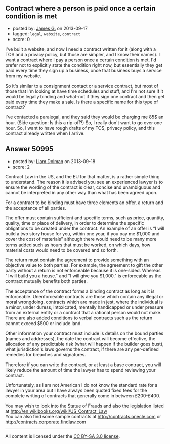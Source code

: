 ## Contract where a person is paid once a certain condition is met

- posted by: [James G.](https://stackexchange.com/users/-1/27918-james-g) on 2013-09-17
- tagged: `legal`, `website`, `contract`
- score: 0

I've built a website, and now I need a contract written for it (along with a TOS and a privacy policy, but those are simpler, and I know their names). I want a contract where I pay a person once a certain condition is met. I'd prefer not to explicitly state the condition right now, but essentially they get paid every time they sign up a business, once that business buys a service from my website.

So it's similar to a consignment contact or a service contract, but most of those that I'm looking at have time schedules and stuff, and I'm not sure if it would be legally binding and what-not if they sign one contract and then get paid every time they make a sale. Is there a specific name for this type of contract?

I've contacted a paralegal, and they said they would be charging me 85$ an hour. (Side question: Is this a rip-off?) So, I really don't want to go over one hour. So, I want to have rough drafts of my TOS, privacy policy, and this contract already written when I arrive.


## Answer 50995

- posted by: [Liam Dolman](https://stackexchange.com/users/-1/27824-liam-dolman) on 2013-09-18
- score: 2

<p>Contract Law in the US, and the EU for that matter, is a rather simple thing to understand. The reason it is advised you see an experienced lawyer is to ensure the wording of the contract is clear, concise and unambiguous and cannot be interpreted in any other way than what has been agreed upon.</p>

<p>For a contract to be binding must have three elements an offer, a return and the acceptance of all parties. </p>

<p>The offer must contain sufficient and specific terms, such as price, quantity, quality, time or place of delivery, in order to determine the specific obligations to be created under the contract. An example of an offer is “I will build a two story house for you, within one year, if you pay me $1,000 and cover the cost of materials” although there would need to be many more terms added such as hours that must be worked, on which days, how material costs would need to be covered and so forth.</p>

<p>The return must contain the agreement to provide something with an objective value to both parties.  For example, the agreement to gift the other party without a return is not enforceable because it is one-sided. Whereas "I will build you a house." and "I will give you $1,000." is enforceable as the contract mutually benefits both parties.</p>

<p>The acceptance of the contract forms a binding contract as long as it is enforceable. Unenforceable contracts are those which contain any illegal or moral wrongdoing, contracts which are made in jest, where the individual is a minor, under duress, intoxicated, mentally handicapped or under pressure from an external entity or a contract that a rational person would not make. There are also added conditions to verbal contracts such as the return cannot exceed $500 or include land. </p>

<p>Other information your contract must include is details on the bound parties (names and addresses), the date the contract will become effective, the allocation of any predictable risk (what will happen if the builder goes bust), what jurisdiction's laws governs the contract, if there are any per-defined remedies for breaches and signatures.</p>

<p>Therefore if you can write the contract, or at least a base contract, you will likely reduce the amount of time the lawyer has to spend reviewing your contract.   </p>

<p>Unfortunately, as I am not American I do not know the standard rate for a lawyer in your area but I have always been quoted fixed fees for the complete writing of contracts that generally come in between £200-£400.   </p>

<p>You may wish to look into the Statue of Frauds and also the legislation listed at <a href="http://en.wikibooks.org/wiki/US_Contract_Law" rel="nofollow">http://en.wikibooks.org/wiki/US_Contract_Law</a><br>
You can also find some sample contracts at <a href="http://contracts.onecle.com" rel="nofollow">http://contracts.onecle.com</a> or <a href="http://contracts.corporate.findlaw.com" rel="nofollow">http://contracts.corporate.findlaw.com</a></p>




---

All content is licensed under the [CC BY-SA 3.0 license](https://creativecommons.org/licenses/by-sa/3.0/).

